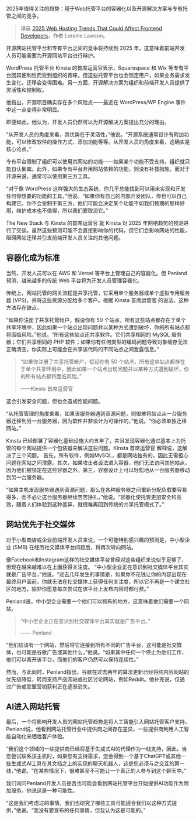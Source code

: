 
<!--
title: 2025年可能影响前端开发人员的网站托管趋势
cover: https://cdn.thenewstack.io/media/2024/12/c2e50afd-webhostingwires.jpg
-->

2025年值得关注的趋势：用于Web托管平台的容器化以及开源解决方案与专有托管之间的竞争。

> 译自 [2025 Web Hosting Trends That Could Affect Frontend Developers](https://thenewstack.io/2025-web-hosting-trends-that-could-affect-frontend-developers/)，作者 Loraine Lawson。

开源网站托管平台和专有平台之间的竞争将持续到 2025 年。这意味着前端开发人员可能需要为开源网站平台进行辩护。

WordPress 托管平台 Kinsta 的首席运营官表示，Squarespace 和 Wix 等专有平台因其便利性而受到组织的青睐，但这些托管平台也会锁定用户，如果业务需求发生变化，迁移会变得困难。另一方面，开源解决方案为组织和前端开发人员提供了灵活性和控制权。

他指出，开源项目确实存在多个风险点——最近在 WordPress/WP Engine 事件中这一点变得非常明显。

即便如此，他认为，开发人员仍然可以为开源解决方案提出充分的理由。

“从开发人员的角度来看，其优势在于灵活性，”他说。“开源系统通常设计有附加功能，可以修改软件的操作方式，添加功能等等。从开发人员的角度来看，这确实是核心论点。”

专有平台限制了组织可以使用其网站的功能——如果某个功能不受支持，组织就只能自认倒霉。此外，如果专有平台弃用网站依赖的功能，则没有补救措施，而对于开源来说，通常可以使用第三方工具。

“对于像 WordPress 这样强大的生态系统，你几乎总能找到可以用来实现和开发任何你想要的功能的工具，”他说。“如果你有自己的内部开发团队，你也可以自己构建它。你不会受制于第三方，他们可能会决定某个功能不如我们预期的那样好用，维护成本也不值得，所以我们要取消它。”

The New Stack 与 Kinsta 的首席运营官 就 Kinsta 对 2025 年网络趋势的预测进行了交谈。虽然这些预测可能不会直接影响你的代码，但它们会影响网站的性能，阻碍网站迁移并引发前端开发人员关注的其他问题。

## 容器化成为标准

当然，开发人员可以在 AWS 和 Vercel 等平台上管理自己的容器化。但 Penland 预测，越来越多的传统 Web 平台将为开发人员管理容器化。

传统上，网站托管的网关流程是共享托管，它采用单个服务器或单个虚拟专用服务器 (VPS)，并将这些资源分配给多个客户。根据 Kinsta 首席运营官 的说法，这种方法存在缺点。

“如果你注册了共享托管帐户，假设你有 50 个站点，所有这些站点都存在于单个共享环境中，因此如果一个站点出现问题并以某种方式遭到破坏，你的所有站点都将面临风险。”他说。“所有这些站点还共享软件。它们共享相同的 MySQL 服务器；它们共享相同的 PHP 软件；如果你有任何类型的编码问题导致对象缓存无法正确清空，你实际上可能会在共享该代码的不同站点之间泄露信息。”

> “如果你注册了共享托管帐户，假设你有 50 个站点，所有这些站点都存在于单个共享环境中，因此如果一个站点出现问题并以某种方式遭到破坏，你的所有站点都将面临风险。”
>
> ——Kinsta 首席运营官

这会引发安全问题，但也会造成性能问题。

“从托管管理的角度来看，如果该服务器遇到资源问题，则很难将站点从一台服务器迁移到另一台服务器，因为软件并非设计为可操作的，”他说。“你必须单独迁移网站。”

Kinsta 已经部署了容器化基础设施大约五年了，并且发现容器化通过基本上为托管的每个网站提供一个包装器来解决这些问题。Kinsta 首席运营官 解释说，这解决了三个问题。
首先，所有软件，例如MySQL，都是网站独有的，因此无需担心问题在网站之间泄露。其次，如果攻击者设法进入容器，他们无法访问其他站点，因为他们被锁定在这些容器之外。第三，容器设计上可以轻松地从一台服务器移动到另一台服务器。

“如果主机发现服务器遇到资源问题，那么在各种服务器之间重新分配负载要容易得多，而不必让这台服务器继续苦苦挣扎，”他说。“容器化使托管更加安全和高效，随着人们体验到这种差异，就很难再回到传统的共享托管模式了。”


## 网站优先于社交媒体

对于小型商店或企业前端开发人员来说，一个可能特别感兴趣的预测是，中小型企业 (SMB) 在经历社交媒体平台问题后，将再次转向网站。

像Facebook和Instagram这样的社交媒体平台曾经对这些组织来说似乎足够了，但现在越来越难以在上面获得关注度。
“中小型企业正在意识到社交媒体平台其实就是广告平台，”他说。“过去几年发生的事情是，如果你不花钱让你的内容出现在最终用户面前，你就无法在社交媒体上获得任何关注度，所以它不再是一个建立社区的地方，除非你愿意每次尝试在该平台上发布内容时都付费。”

Penland说，中小型企业需要一个他们可以拥有的地方，这意味着他们需要一个网站。

> “中小型企业正在意识到社交媒体平台其实就是广告平台。”
>
> —— Penland

“他们应该有一个网站，然后将它连接到所有不同的广告平台，这可能是社交媒体，也可能是谷歌广告或其他什么，”他说。“如果其中任何一个停止为他们工作，他们可以离开该平台，而他们的客户仍然可以保持连续性。”

然而，与此同时，Penland指出，谷歌在过去两年的算法更新已经将纯内容网站的优先级降低，转而支持产品网站或社区讨论网站，例如Reddit。他补充说，仅通过广告或联盟营销获利正在逐渐消失。


## AI进入网站托管

最后，一个将影响开发人员的网站托管趋势是将人工智能引入网站托管客户支持。Penland说，他看到网站托管行业中提供商之间存在差异，一些提供商利用人工智能自动化来牺牲客户体验。

“我们这个领域的一些提供商已经将基于生成式AI的代理作为一线支持，因此，当您尝试联系该主机时，如果您有支持需求，您会得到一个基于ChatGPT或其他一些生成式AI工具在其文档之上的实现的聊天机器人，这是您必须与之交互的第一线，”他说。“在某些情况下，很难甚至不可能让一个真正的人参与到这个聊天中。”

我们询问Penland开发人员是否也可能会看到网站托管平台开始提供AI功能作为附加服务。他说这是一种可能性。

“这是我们考虑过的事情，我们也研究了哪些工具可能适合我们以这种方式提供，”他说。“我没有要宣布的任何事情，但我认为这是可能的。”